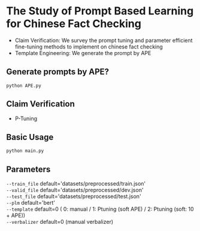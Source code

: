 # The Study of Prompt Based Learning for Chinese Fact Checking
* Claim Verification: We survey the prompt tuning and parameter efficient fine-tuning methods to implement on chinese fact checking  
* Template Engineering: We generate the prompt by APE
## Generate prompts by APE?
    python APE.py
## Claim Verification  
* P-Tuning   
## Basic Usage
    python main.py 
## Parameters
`--train_file` default='datasets/preprocessed/train.json'  
`--valid_file` default='datasets/preprocessed/dev.json'  
`--test_file` default='datasets/preprocessed/test.json'  
`--plm` default='bert'  
`--template` default=0 
( 0: manual / 1: Ptuning (soft APE) / 2: Ptuning (soft: 10 + APE))  
`--verbalizer` default=0 (manual verbalizer)
